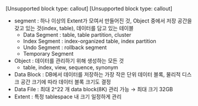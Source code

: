 [Unsupported block type: callout]
[Unsupported block type: callout]
- segment : 하나 이상의 Extent가 모여서 만들어진 것, Object 중에서 저장 공간을 갖고 있는 것(index, table), 데이터를 담고 있는 테이블
  - Data Segment : table, table partition, cluster
  - Index Segment : index-organized table, index partition
  - Undo Segment : rollback segment
  - Temporary Segment
- Object : 데이터를 관리하기 위해 생성하는 모든 것
  - table, index, view, sequence, synonym
- Data Block : DB에서 데이터를 저장하는 가장 작은 단위 데이터 블록, 물리적 디스크 공간 크기에 따라 데이터 블록 크기도 결정
- Data File : 최대 2^22 개 data block(8K) 관리 가능 → 최대 크기 32GB
- Extent : 특정 tablespace 내 크기 일정하게 관리

